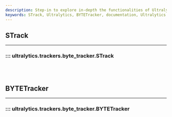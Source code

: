 ```yaml
---
description: Step-in to explore in-depth the functionalities of Ultralytics BYTETracker under STrack. Gain advanced feature insights to streamline your operations.
keywords: STrack, Ultralytics, BYTETracker, documentation, Ultralytics tracker, object tracking, YOLO
---
```


## STrack
---
### ::: ultralytics.trackers.byte_tracker.STrack
<br><br>

## BYTETracker
---
### ::: ultralytics.trackers.byte_tracker.BYTETracker
<br><br>